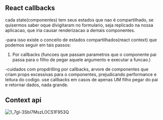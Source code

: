 ## React callbacks

cada state(componentes) tem seus estados que nao é compartilhado, se quisermos saber oque divigitaram no formulario, seja replicado na nossa aplicacao, que iria causar renderizacao a demais componentes.

-para isso existe o conceito de estados compartilhados(react context) que podemos seguir em tais passos:

1. Por callbacks (funcoes que passam parametros que o componente pai passa para o filho de pegar aquele argumento e executar a funcao.)

-cuidados com propdrilling por callbacks, arvore de componentes que criam props excessivas para o componentes, prejudicando performance e leitura do codigo. use callbacks em casos de apenas UM filho pegar do pai e retornar dados, nada grande.


## Context api




![1_7gl-3SbI7MszLOCS1F953Q](https://github.com/Guilhermefonseca2021/data-fetching/assets/92196697/aabedbdb-a764-46bf-965e-5db5112d47fa)
